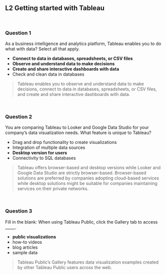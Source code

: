 ## L2 Getting started with Tableau

&nbsp;

### Question 1

As a business intelligence and analytics platform, Tableau enables you to do what with data? Select all that apply.

* **Connect to data in databases, spreadsheets, or CSV files**
* **Observe and understand data to make decisions**
* **Create and share interactive dashboards with data**
* Check and clean data in databases

> Tableau enables you to observe and understand data to make decisions, connect to data in databases, spreadsheets, or CSV files, and create and share interactive dashboards with data.

&nbsp;

### Question 2

You are comparing Tableau to Looker and Google Data Studio for your company’s data visualization needs. What feature is unique to Tableau?

* Drag and drop functionality to create visualizations
* Integration of multiple data sources
* **Desktop version for users**
* Connectivity to SQL databases

> Tableau offers browser-based and desktop versions while Looker and Google Data Studio are strictly browser-based. Browser-based solutions are preferred by companies adopting cloud-based services while desktop solutions might be suitable for companies maintaining services on their private networks.

&nbsp;

### Question 3

Fill in the blank: When using Tableau Public, click the Gallery tab to access _____.

* **public visualizations**
* how-to videos 
* blog articles
* sample data

> Tableau Public’s Gallery features data visualization examples created by other Tableau Public users across the web.